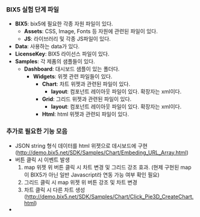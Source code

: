 ### BIX5 실험 단계 파일
- __BIX5__: bix5에 필요한 각종 자원 파일이 있다.
    - __Assets__: CSS, Image, Fonts 등 자원에 관련된 파일이 있다.
    - __JS__: 라이브러리 및 각종 JS파일이 있다.
- __Data__: 사용하는 data가 있다.
- __LicenseKey__: BIX5 라이선스 파일이 있다.
- __Samples__: 각 제품의 샘플들이 있다.
    - __Dashboard__: 대시보드 샘플이 있는 폴더다.
        - __Widgets__: 위젯 관련 파일들이 있다.
            - __Chart__: 차트 위젯과 관련된 파일이 있다.
                - __layout__: 컴포넌트 레이아웃 파일이 있다. 확장자는 xml이다.
            - __Grid__: 그리드 위젯과 관련된 파일이 있다.
                - __layout__: 컴포넌트 레이아웃 파일이 있다. 확장자는 xml이다.
            - __Html__: html 위젯과 관련되 파일이 있다.

### 추가로 필요한 기능 모음
- JSON string 형식 데이터를 html 위젯으로 데시보드에 구현 (http://demo.bix5.net/SDK/Samples/Chart/Embeding_URL_Array.html)
- 버튼 클릭 시 이벤트 발생
    1. map 위젯 위 버튼 클릭 시 차트 변경 및 그리드 강조 효과.
    (현제 구현된 map이 BIX5가 아닌 일반 Javascript라 연동 가능 여부 확인 필요)
    2. 그리드 클릭 시 map 위젯 위 버튼 강조 및 차트 변경
    3. 차트 클릭 시 다른 차트 생성 (http://demo.bix5.net/SDK/Samples/Chart/Click_Pie3D_CreateChart.html)  
- 